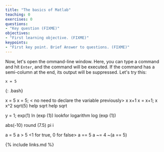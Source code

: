 ```yaml
---
title: "The basics of Matlab"
teaching: 0
exercises: 0
questions:
- "Key question (FIXME)"
objectives:
- "First learning objective. (FIXME)"
keypoints:
- "First key point. Brief Answer to questions. (FIXME)"
---
```


Now, let's open the ommand-line window. Here, you can type a command and hit `Enter`, and the command will be executed. If the command has a semi-column at the end, its output will be suppressed. Let's try this:

~~~
x = 5
~~~
{: .bash}

<variable>
x = 5
x = 5;
< no need to declare the variable previously>
x
x+1
x = x+1;
x
<command history>
x^2
sqrt(5)
help sqrt
<function: arguments in parenthesis>
help sqrt

y = 1;
exp(1)
ln (exp (1))
lookfor logarithm
log (exp (1))

<many mathematical functions>
abs(-10)
round (7.5)
<cosh, asin>
pi
i
<e is not defined; try exp(1); precision is much greater than printed on screen>

a = 5
a > 5
<1 for true, 0 for false>
a == 5
a ~= 4
~(a == 5)


{% include links.md %}
